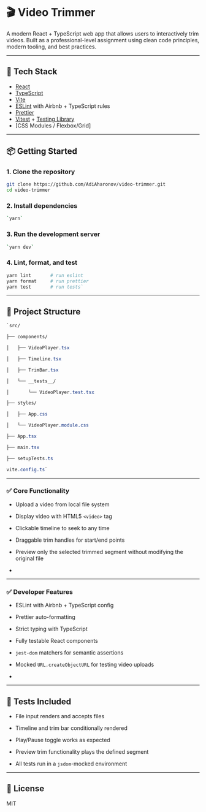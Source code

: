 # 🎬 Video Trimmer

A modern React + TypeScript web app that allows users to interactively trim videos. Built as a professional-level assignment using clean code principles, modern tooling, and best practices.

---

## 🧰 Tech Stack

- [React](https://reactjs.org/)
- [TypeScript](https://www.typescriptlang.org/)
- [Vite](https://vitejs.dev/)
- [ESLint](https://eslint.org/) with Airbnb + TypeScript rules
- [Prettier](https://prettier.io/)
- [Vitest](https://vitest.dev/) + [Testing Library](https://testing-library.com/)
- [CSS Modules / Flexbox/Grid]

---

## 📦 Getting Started

### 1\. Clone the repository
```bash
git clone https://github.com/AdiAharonov/video-trimmer.git
cd video-trimmer
```

### 2\. Install dependencies

```bash
`yarn`
```

### 3\. Run the development server

```bash
`yarn dev`
```

### 4\. Lint, format, and test

```bash
yarn lint       # run eslint
yarn format     # run prettier
yarn test       # run tests`
```
---

📁 Project Structure
--------------------

```css
`src/

├── components/

│   ├── VideoPlayer.tsx

│   ├── Timeline.tsx

│   ├── TrimBar.tsx

│   └── __tests__/

│       └── VideoPlayer.test.tsx

├── styles/

│   ├── App.css

│   └── VideoPlayer.module.css

├── App.tsx

├── main.tsx

├── setupTests.ts

vite.config.ts`
```

---

### ✅ Core Functionality

-   Upload a video from local file system

-   Display video with HTML5 `<video>` tag

-   Clickable timeline to seek to any time

-   Draggable trim handles for start/end points

-   Preview only the selected trimmed segment without modifying the original file
-   

---

### ✅ Developer Features

-   ESLint with Airbnb + TypeScript config

-   Prettier auto-formatting

-   Strict typing with TypeScript

-   Fully testable React components

-   `jest-dom` matchers for semantic assertions

-   Mocked `URL.createObjectURL` for testing video uploads
-   
---

🧪 Tests Included
-----------------

-   File input renders and accepts files

-   Timeline and trim bar conditionally rendered

-   Play/Pause toggle works as expected

-   Preview trim functionality plays the defined segment

-   All tests run in a `jsdom`-mocked environment 
---

📜 License
----------

MIT